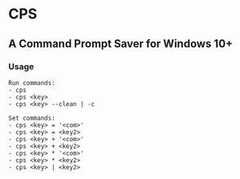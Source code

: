 # CPS
## A Command Prompt Saver for Windows 10+

### Usage
```
Run commands:
- cps
- cps <key>
- cps <key> --clean | -c

Set commands:
- cps <key> = '<com>'
- cps <key> = <key2>
- cps <key> + '<com>'
- cps <key> + <key2>
- cps <key> * '<com>'
- cps <key> * <key2>
- cps <key> | <key2>
```